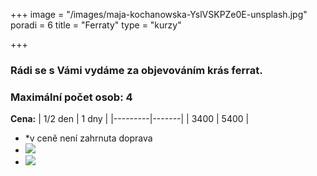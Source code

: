 +++
image = "/images/maja-kochanowska-YslVSKPZe0E-unsplash.jpg"
poradi = 6
title = "Ferraty"
type = "kurzy"

+++
### Rádi se s Vámi vydáme za objevováním krás ferrat.

### Maximální počet osob: 4

**Cena:**
| 1/2 den | 1 dny |
|---------|-------|
| 3400    | 5400  |

* *v ceně není zahrnuta doprava
* ![](/images/klaus-huber-2KpJ7EpccGQ-unsplash.jpg)
* ![](/images/maja-kochanowska-EiJQdDI_t_Y-unsplash.jpg)